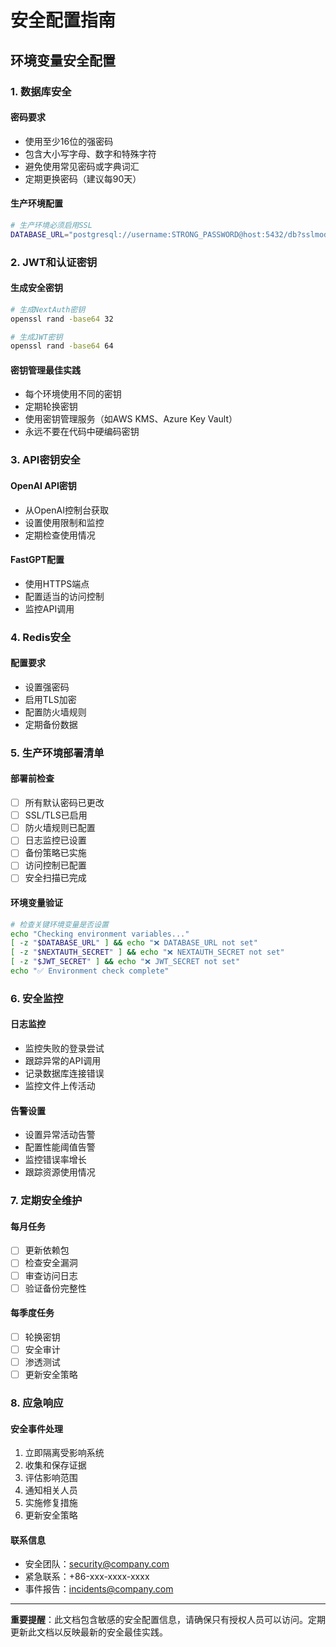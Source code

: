 # 安全配置指南

## 环境变量安全配置

### 1. 数据库安全

#### 密码要求
- 使用至少16位的强密码
- 包含大小写字母、数字和特殊字符
- 避免使用常见密码或字典词汇
- 定期更换密码（建议每90天）

#### 生产环境配置
```bash
# 生产环境必须启用SSL
DATABASE_URL="postgresql://username:STRONG_PASSWORD@host:5432/db?sslmode=require"
```

### 2. JWT和认证密钥

#### 生成安全密钥
```bash
# 生成NextAuth密钥
openssl rand -base64 32

# 生成JWT密钥
openssl rand -base64 64
```

#### 密钥管理最佳实践
- 每个环境使用不同的密钥
- 定期轮换密钥
- 使用密钥管理服务（如AWS KMS、Azure Key Vault）
- 永远不要在代码中硬编码密钥

### 3. API密钥安全

#### OpenAI API密钥
- 从OpenAI控制台获取
- 设置使用限制和监控
- 定期检查使用情况

#### FastGPT配置
- 使用HTTPS端点
- 配置适当的访问控制
- 监控API调用

### 4. Redis安全

#### 配置要求
- 设置强密码
- 启用TLS加密
- 配置防火墙规则
- 定期备份数据

### 5. 生产环境部署清单

#### 部署前检查
- [ ] 所有默认密码已更改
- [ ] SSL/TLS已启用
- [ ] 防火墙规则已配置
- [ ] 日志监控已设置
- [ ] 备份策略已实施
- [ ] 访问控制已配置
- [ ] 安全扫描已完成

#### 环境变量验证
```bash
# 检查关键环境变量是否设置
echo "Checking environment variables..."
[ -z "$DATABASE_URL" ] && echo "❌ DATABASE_URL not set"
[ -z "$NEXTAUTH_SECRET" ] && echo "❌ NEXTAUTH_SECRET not set"
[ -z "$JWT_SECRET" ] && echo "❌ JWT_SECRET not set"
echo "✅ Environment check complete"
```

### 6. 安全监控

#### 日志监控
- 监控失败的登录尝试
- 跟踪异常的API调用
- 记录数据库连接错误
- 监控文件上传活动

#### 告警设置
- 设置异常活动告警
- 配置性能阈值告警
- 监控错误率增长
- 跟踪资源使用情况

### 7. 定期安全维护

#### 每月任务
- [ ] 更新依赖包
- [ ] 检查安全漏洞
- [ ] 审查访问日志
- [ ] 验证备份完整性

#### 每季度任务
- [ ] 轮换密钥
- [ ] 安全审计
- [ ] 渗透测试
- [ ] 更新安全策略

### 8. 应急响应

#### 安全事件处理
1. 立即隔离受影响系统
2. 收集和保存证据
3. 评估影响范围
4. 通知相关人员
5. 实施修复措施
6. 更新安全策略

#### 联系信息
- 安全团队：security@company.com
- 紧急联系：+86-xxx-xxxx-xxxx
- 事件报告：incidents@company.com

---

**重要提醒**：此文档包含敏感的安全配置信息，请确保只有授权人员可以访问。定期更新此文档以反映最新的安全最佳实践。